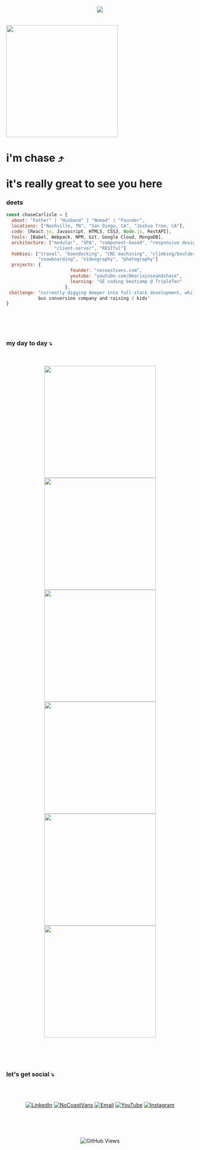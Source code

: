 <div align="center">
<br>
<img src="https://static.wixstatic.com/media/81cb05_f41e07adc40b46f3841464265a331302~mv2.png"></div>
  <br>
 <br>
<img src="https://static.wixstatic.com/media/81cb05_438f335f27a440c98717f03790bd01cd~mv2.png" width="300">

 # i'm chase ⤴ <br> <br> it's really great to see you here

### deets
```javascript
const chaseCarlisle = {
  about: "Father" | "Husband" | "Nomad" | "Founder",
  locations: ["Nashville, TN", "San Diego, CA", "Joshua Tree, CA"],
  code: [React.js, Javascript, HTML5, CSS3, Node.js, RestAPI],
  tools: [Babel, Webpack, NPM, Git, Google Cloud, MongoDB],
  architecture: ["modular", "SPA", "component-based", "responsive design", 
                  "client-server", "RESTful"]
  hobbies: ["travel", "boondocking", "CNC machining", "climbing/bouldering",
            "snowboarding", "videography", "photography"]
  projects: {
                        founder: "nocoastvans.com",
                        youtube: "youtube.com/@mariajoseandchase",
                        learning: "SE coding bootcamp @ TripleTen"
                      },
 challenge: "currently digging deeper into full-stack development, while running a van and
            bus conversion company and raising 2 kids"
}
```
<br>
<br>
<br>

### my day to day ⤵
<br>
<br>
<div align="center">
<img src="https://github.com/nocoasty/nocoasty_pub/blob/main/nocoasty_public/getting-wood-gif.gif?raw=true" width="300">
<img src="https://github.com/nocoasty/nocoasty_pub/blob/main/nocoasty_public/newgifskylight.gif?raw=true" width="300">
 <br>
<img src="https://github.com/nocoasty/nocoasty_pub/blob/main/nocoasty_public/skylight-gif.gif?raw=true" width="300">
<img src="https://github.com/nocoasty/nocoasty_pub/blob/main/nocoasty_public/removing-air-intakes.gif?raw=true" width="300">
  <br>
<img src="https://github.com/nocoasty/nocoasty_pub/blob/main/nocoasty_public/sprayfoaming.gif?raw=true" width="300">
<img src="https://github.com/nocoasty/nocoasty_pub/blob/main/nocoasty_public/solar-system-gif.gif?raw=true" width="300">


<br><br><br>
</div>

### let's get social ⤵

<br>
<br>
<div align="center">

[![LinkedIn](https://static.wixstatic.com/media/81cb05_0a66fe84f2fa46dea5088378e2e98398~mv2.png)](https://www.linkedin.com/in/chasecarlisle)
[![NoCoastVans](https://static.wixstatic.com/media/81cb05_2657e72769224f9d9af1380ec2a9c5a9~mv2.png)](https://www.nocoastvans.com)
[![Email](https://static.wixstatic.com/media/81cb05_79bcf1ee19e94d8182643c65cceaf3b6~mv2.png)](mailto:hello@nocoastvans.com)
[![YouTube](https://static.wixstatic.com/media/81cb05_b53b39ff384149efa33d3a149c718a7e~mv2.png)](https://youtube.com/@mariajoseandchase)
[![Instagram](https://static.wixstatic.com/media/81cb05_d15387aab049453889f2b68348f8a58d~mv2.png)](https://www.instagram.com/mariajoseandchase/)

  <br>
  <br>
  <br>
  
   ![GitHub Views](https://komarev.com/ghpvc/?username=nocoasty&color=FFAA74)

</div>
